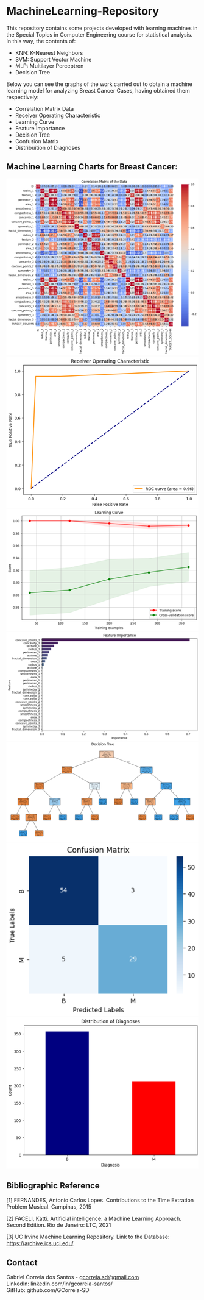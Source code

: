 # MachineLearning-Repository

This repository contains some projects developed with learning machines in the Special Topics in Computer Engineering course for statistical analysis. In this way, the contents of:

- KNN: K-Nearest Neighbors
- SVM: Support Vector Machine
- MLP: Multilayer Perceptron
- Decision Tree

Below you can see the graphs of the work carried out to obtain a machine learning model for analyzing Breast Cancer Cases, having obtained them respectively:

- Correlation Matrix Data
- Receiver Operating Characteristic
- Learning Curve
- Feature Importance
- Decision Tree
- Confusion Matrix
- Distribuition of Diagnoses

## Machine Learning Charts for Breast Cancer:
![image](https://github.com/GCorreia-SD/MachineLearning-Repository/blob/Images/DecisionTree_BreastCancer_CorrelationMatrixData.png)
![image](https://github.com/GCorreia-SD/MachineLearning-Repository/blob/Images/DecisionTree_BreastCancer_ReceiverOperatingCharacteristic.png)
![image](https://github.com/GCorreia-SD/MachineLearning-Repository/blob/Images/DecisionTree_BreastCancer_LearningCurve.png)
![image](https://github.com/GCorreia-SD/MachineLearning-Repository/blob/Images/DecisionTree_BreastCancer_FeatureImportance.png)
![image](https://github.com/GCorreia-SD/MachineLearning-Repository/blob/Images/DecisionTree_BreastCancer_DecisionTree.png)
![image](https://github.com/GCorreia-SD/MachineLearning-Repository/blob/Images/DecisionTree_BreastCancer_ConfusionMatrix.png)
![image](https://github.com/GCorreia-SD/MachineLearning-Repository/blob/Images/DecisionTree_BreastCancer_DistribuitionOfDiagnoses.png)

## Bibliographic Reference
[1] FERNANDES, Antonio Carlos Lopes. Contributions to the Time Extration Problem Musical. Campinas, 2015

[2] FACELI, Katti. Artificial intelligence: a Machine Learning Approach. Second Edition. Rio de Janeiro: LTC, 2021

[3] UC Irvine Machine Learning Repository. Link to the Database: https://archive.ics.uci.edu/

## Contact
Gabriel Correia dos Santos - gcorreia.sd@gmail.com<br>
LinkedIn: linkedin.com/in/gcorreia-santos/<br>
GitHub: github.com/GCorreia-SD<br>
